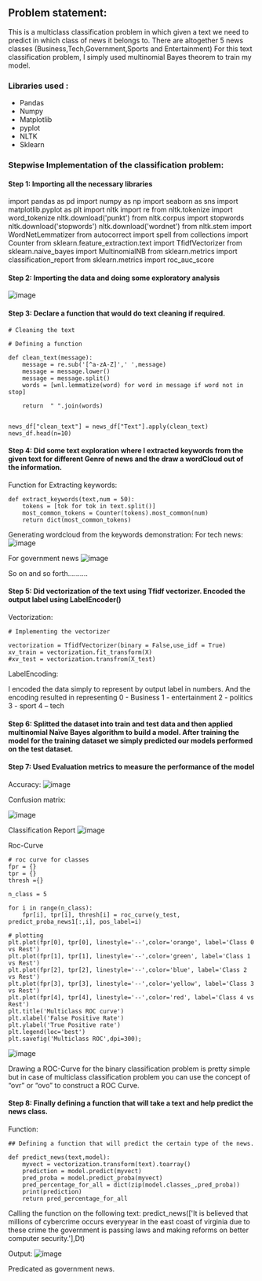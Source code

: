 ## Problem statement:

This is a multiclass classification problem in which given a text we need to predict in which class of news it belongs to. There are altogether 5 news classes (Business,Tech,Government,Sports and Entertainment)
For this text classification problem, I simply used multinomial Bayes theorem to train my model.

### Libraries used :
* Pandas
* Numpy
* Matplotlib
* pyplot
* NLTK
* Sklearn

### Stepwise Implementation of the classification problem:

#### Step 1: Importing all the necessary libraries

import pandas as pd
import numpy as np
import seaborn as sns
import matplotlib.pyplot as plt
import nltk
import re
from nltk.tokenize import word_tokenize
nltk.download('punkt')
from nltk.corpus import stopwords
nltk.download('stopwords')
nltk.download('wordnet')
from nltk.stem import WordNetLemmatizer
from autocorrect import spell
from collections import Counter
from sklearn.feature_extraction.text import TfidfVectorizer
from sklearn.naive_bayes import MultinomialNB
from sklearn.metrics import classification_report
from sklearn.metrics import roc_auc_score

#### Step 2: Importing the data and doing some exploratory analysis
![image](https://user-images.githubusercontent.com/57294417/142883812-93ce76db-2d4e-4c04-8f84-fb574bb243df.png)

#### Step 3: Declare a function that would do text cleaning if required.
```
# Cleaning the text

# Defining a function

def clean_text(message):
    message = re.sub('[^a-zA-Z]',' ',message)
    message = message.lower()
    message = message.split()
    words = [wnl.lemmatize(word) for word in message if word not in stop]
    
    return  " ".join(words)


news_df["clean_text"] = news_df["Text"].apply(clean_text)
news_df.head(n=10)

```
#### Step 4:  Did some text exploration where I extracted keywords from the given text for different Genre of news and the draw a wordCloud out of the information.

Function for Extracting keywords:

```
def extract_keywords(text,num = 50):
    tokens = [tok for tok in text.split()]
    most_common_tokens = Counter(tokens).most_common(num)
    return dict(most_common_tokens)
```
 
Generating wordcloud from the keywords demonstration:
For tech news:
![image](https://user-images.githubusercontent.com/57294417/142884159-518cd14f-ff22-48c4-8886-ff51b1c45eb2.png)

 For government news
 ![image](https://user-images.githubusercontent.com/57294417/142884231-393362ae-1a46-49d3-9271-14b5d74e609f.png)

 So on and so forth……….

#### Step 5: Did vectorization of the text using Tfidf vectorizer. Encoded the output label using LabelEncoder()

Vectorization:
```
# Implementing the vectorizer

vectorization = TfidfVectorizer(binary = False,use_idf = True)
xv_train = vectorization.fit_transform(X)
#xv_test = vectorization.transfrom(X_test)
```
 
LabelEncoding:
 
I encoded the data simply to represent by output label in numbers. And the encoding resulted in representing
0 - Business 
1 - entertainment 
2 - politics 
3 - sport 
4 – tech

#### Step 6: Splitted the dataset into train and test data and then applied multinomial Naïve Bayes algorithm to build a model. After training the model for the training dataset we simply predicted our models performed on the test dataset.

 
#### Step 7: Used Evaluation metrics to measure the performance of the model
Accuracy:
 ![image](https://user-images.githubusercontent.com/57294417/142884979-928da111-1969-450c-81ee-4485e59d74b4.png)

 Confusion matrix:
 
 ![image](https://user-images.githubusercontent.com/57294417/142884471-6c01629e-682f-43b8-bd92-33546a49d69d.png)

Classification Report
![image](https://user-images.githubusercontent.com/57294417/142884567-8aed391e-16d6-4ba8-bda5-68bf086380a0.png)
 
Roc-Curve
```
# roc curve for classes
fpr = {}
tpr = {}
thresh ={}

n_class = 5

for i in range(n_class):    
    fpr[i], tpr[i], thresh[i] = roc_curve(y_test, predict_proba_news1[:,i], pos_label=i)
    
# plotting    
plt.plot(fpr[0], tpr[0], linestyle='--',color='orange', label='Class 0 vs Rest')
plt.plot(fpr[1], tpr[1], linestyle='--',color='green', label='Class 1 vs Rest')
plt.plot(fpr[2], tpr[2], linestyle='--',color='blue', label='Class 2 vs Rest')
plt.plot(fpr[3], tpr[3], linestyle='--',color='yellow', label='Class 3 vs Rest')
plt.plot(fpr[4], tpr[4], linestyle='--',color='red', label='Class 4 vs Rest')
plt.title('Multiclass ROC curve')
plt.xlabel('False Positive Rate')
plt.ylabel('True Positive rate')
plt.legend(loc='best')
plt.savefig('Multiclass ROC',dpi=300);   
```
![image](https://user-images.githubusercontent.com/57294417/142884767-c9d84fc0-1c71-4b44-acff-27b3755ed40b.png)

Drawing a ROC-Curve for the binary classification problem is pretty simple but in case of multiclass classification problem you can use the concept of “ovr” or “ovo” to construct a ROC Curve.
 
#### Step 8: Finally defining a function that will take a text and help predict the news class.

Function:
```
## Defining a function that will predict the certain type of the news.

def predict_news(text,model):
    myvect = vectorization.transform(text).toarray()
    prediction = model.predict(myvect)
    pred_proba = model.predict_proba(myvect)
    pred_percentage_for_all = dict(zip(model.classes_,pred_proba))
    print(prediction)
    return pred_percentage_for_all

 ```

Calling the function on the following text:
predict_news(['It is believed that millions of cybercrime occurs everyyear in the east coast of virginia due to these crime the government is passing laws and making reforms on better computer security.'],Dt)

Output:
![image](https://user-images.githubusercontent.com/57294417/142884884-dee46787-f5f5-4279-a35a-5b7d1721a46b.png)

 Predicated as government news.


